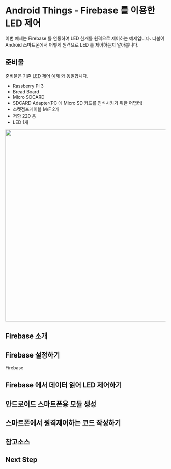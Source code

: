 # Android Things - Firebase 를 이용한 LED 제어

이번 예제는 Firebase 를 연동하여 LED 한개를 원격으로 제어하는 예제입니다. 더불어 Android 스마트폰에서 어떻게 원격으로 LED 를 제어하는지 알아봅니다.

## 준비물

준비물은 기존 [LED 제어 예제](https://c548adc0c815.gitbooks.io/iot-with-android-things/content/androidthings-controlled.html) 와 동일합니다.

* Rassberry PI 3
* Bread Board
* Micro SDCARD 
* SDCARD Adapter(PC 에 Micro SD 카드를 인식시키기 위한 어댑터)
* 소켓점프케이블 M/F 2개
* 저항 220 옴
* LED 1개

<img src="http://postfiles4.naver.net/MjAxNzExMjVfMjc1/MDAxNTExNTY1MzcyMjg0.Q3vmIPsZGLomnmi9ISsqGm83HA1rjKYXsUfzJw8TE1sg.bTjZGkQ2o3yMBCHG9zMypCYw1n3HwSVI2Wq_yuffQ08g.PNG.akj61300/readt.png?type=w773" width="600px" />

## Firebase 소개

## Firebase 설정하기

Firebase

## Firebase 에서 데이터 읽어 LED 제어하기

## 안드로이드 스마트폰용 모듈 생성

## 스마트폰에서 원격제어하는 코드 작성하기

## 참고소스

## Next Step
